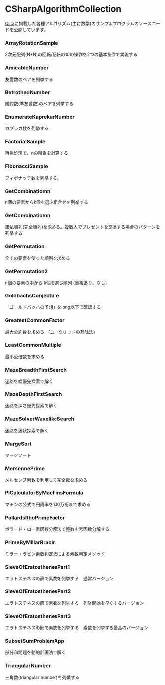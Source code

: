 # CSharpAlgorithmCollection

[Qiita](https://qiita.com/gushwell)に掲載した各種アルゴリズム(主に数学)のサンプルプログラムのソースコードを公開しています。


### ArrayRotationSample

2次元配列(N*N)の回転/反転の10の操作を2つの基本操作で実現する

### AmicableNumber

友愛数のペアを列挙する

### BetrothedNumber

婚約数(準友愛数)のペアを列挙する

### EnumerateKaprekarNumber 

カプレカ数を列挙する

### FactorialSample

再帰処理で、nの階乗を計算する

### FibonacciSample

フィボナッチ数を列挙する。

### GetCombinatiomn

n個の要素からk個を選ぶ組合せを列挙する

### GetCombinatiomn

錯乱順列(完全順列)を求める。複数人でプレゼントを交換する場合のパターンを列挙する

### GetPermutation

全ての要素を使った順列を求める

### GetPermutation2

n個の要素の中から k個を選ぶ順列 (重複あり、なし)

### GoldbachsConjecture

「ゴールドバッハの予想」をlong以下で確認する

### GreatestCommonFactor    

最大公約数を求める （ユークリッドの互除法）

### LeastCommonMultiple

最小公倍数を求める

### MazeBreadthFirstSearch

迷路を幅優先探索で解く

### MazeDepthFirstSearch

迷路を深さ優先探索で解く

### MazeSolverWavelikeSearch

迷路を波状探索で解く

### MargeSort

マージソート

### MersennePrime

メルセンヌ素数を利用して完全数を求める

### PICalculatorByMachinsFormula

マチンの公式で円周率を100万桁まで求める

### PollardsRhoPrimeFactor

ポラード・ロー素因数分解法で整数を素因数分解する

### PrimeByMillarRrabin

ミラー・ラビン素数判定法による素数判定メソッド

### SieveOfEratosthenesPart1

エラトステネスの篩で素数を列挙する　通常バージョン

### SieveOfEratosthenesPart2

エラトステネスの篩で素数を列挙する　列挙開始を早くするバージョン

### SieveOfEratosthenesPart3

エラトステネスの篩で素数を列挙する　素数を列挙する最高のバージョン

### SubsetSumProblemApp

部分和問題を動的計画法で解く

### TriangularNumber

三角数(triangular number)を列挙する

